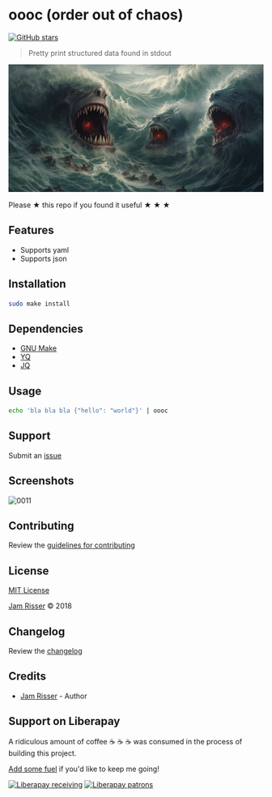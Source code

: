 # oooc (order out of chaos)

[![GitHub stars](https://img.shields.io/github/stars/codejamninja/oooc.svg?style=social&label=Stars)](https://github.com/codejamninja/oooc)

> Pretty print structured data found in stdout

![](assets/oooc.png)

Please ★ this repo if you found it useful ★ ★ ★


## Features

* Supports yaml
* Supports json


## Installation

```sh
sudo make install
```


## Dependencies

* [GNU Make](https://www.gnu.org/software/make)
* [YQ](https://github.com/kislyuk/yq)
* [JQ](https://stedolan.github.io/jq)


## Usage

```sh
echo 'bla bla bla {"hello": "world"}' | oooc
```


## Support

Submit an [issue](https://github.com/codejamninja/oooc/issues/new)


## Screenshots

![0011](https://user-images.githubusercontent.com/6234038/40304410-f498f10c-5cf6-11e8-96fc-33aa549c082e.jpg)


## Contributing

Review the [guidelines for contributing](https://github.com/codejamninja/oooc/blob/master/CONTRIBUTING.md)


## License

[MIT License](https://github.com/codejamninja/oooc/blob/master/LICENSE)

[Jam Risser](https://codejam.ninja) © 2018


## Changelog

Review the [changelog](https://github.com/codejamninja/oooc/blob/master/CHANGELOG.md)


## Credits

* [Jam Risser](https://codejam.ninja) - Author


## Support on Liberapay

A ridiculous amount of coffee ☕ ☕ ☕ was consumed in the process of building this project.

[Add some fuel](https://liberapay.com/codejamninja/donate) if you'd like to keep me going!

[![Liberapay receiving](https://img.shields.io/liberapay/receives/codejamninja.svg?style=flat-square)](https://liberapay.com/codejamninja/donate)
[![Liberapay patrons](https://img.shields.io/liberapay/patrons/codejamninja.svg?style=flat-square)](https://liberapay.com/codejamninja/donate)
